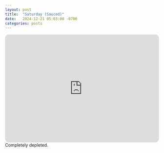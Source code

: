 ```yaml
---
layout: post
title:  "Saturday (Sauced)"
date:   2024-12-21 05:03:00 -0700
categories: posts
---
```

<iframe style="border-radius:12px" src="https://open.spotify.com/embed/playlist/4YSzmx2ebiOWIFHdikm3qK?utm_source=generator" width="100%" height="352" frameBorder="0" allowfullscreen="" allow="autoplay; clipboard-write; encrypted-media; fullscreen; picture-in-picture" loading="lazy"></iframe>
Completely depleted.
